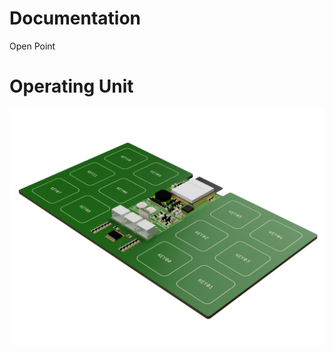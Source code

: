 # Documentation

Open Point

# Operating Unit

![function_graphic](/ou-eagle/images/esp-module-ou.png)
